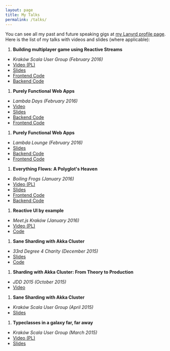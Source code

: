 ```yaml
---
layout: page
title: My Talks
permalink: /talks/
---
```


You can see all my past and future speaking gigs at [my Lanyrd profile page](http://lanyrd.com/profile/miciek-2071/). Here is the list of my talks with videos and slides (where applicable):

1. **Building multiplayer game using Reactive Streams** 
  - *Kraków Scala User Group (February 2016)*
  - [Video (PL)](https://www.youtube.com/watch?v=MKEbuLsah50)
  - [Slides](https://speakerdeck.com/miciek/building-multiplayer-game-using-reactive-streams)
  - [Frontend Code](https://github.com/miciek/web-snake-react-bacon)
  - [Backend Code](https://github.com/miciek/snake-multiplayer-akka-streams)
1. **Purely Functional Web Apps** 
  - *Lambda Days (February 2016)*
  - [Video](https://www.youtube.com/watch?v=oMfF9V52DT4)
  - [Slides](https://speakerdeck.com/miciek/purely-functional-web-apps)
  - [Backend Code](https://github.com/miciek/mr-stats-haskell-servant)
  - [Frontend Code](https://github.com/miciek/mr-stats-frontend-elm)
1. **Purely Functional Web Apps** 
  - *Lambda Lounge (February 2016)*
  - [Slides](https://speakerdeck.com/miciek/purely-functional-web-apps)
  - [Backend Code](https://github.com/miciek/mr-stats-haskell-servant)
  - [Frontend Code](https://github.com/miciek/mr-stats-frontend-elm)
1. **Everything Flows: A Polyglot's Heaven** 
  - *Boiling Frogs (January 2016)*
  - [Video (PL)](https://www.youtube.com/watch?v=J8n8j0_6wYU)
  - [Slides](https://docs.google.com/presentation/d/1dMbwDT5tcb95a1YTLTWABejkU-whFASF3B6Lc86L_OE/edit?usp=sharing)
  - [Frontend Code](https://github.com/miciek/web-snake-react-bacon)
  - [Backend Code](https://github.com/miciek/snake-multiplayer-akka-streams)
1. **Reactive UI by example**
  - *Meet.js Kraków (January 2016)*
  - [Video (PL)](http://krakow.meetjs.pl/160112/)
  - [Code](https://github.com/miciek/web-snake-react-bacon)
1. **Sane Sharding with Akka Cluster**
  - *33rd Degree 4 Charity (December 2015)*
  - [Slides](http://www.slideshare.net/miciek/sane-sharding-with-akka-cluster-53948027)
  - [Code](https://github.com/miciek/akka-sharding-example)
1. **Sharding with Akka Cluster: From Theory to Production**
  - *JDD 2015 (October 2015)*
  - [Video](https://www.youtube.com/watch?v=2oYytf5Y1rY)
1. **Sane Sharding with Akka Cluster**
  - *Kraków Scala User Group (April 2015)* 
  - [Slides](http://www.slideshare.net/miciek/sane-sharding-with-akka-cluster)
1. **Typeclasses in a galaxy far, far away**
  - *Kraków Scala User Group (March 2015)*
  - [Video (PL)](https://www.youtube.com/watch?v=v-gT4Z82CF4)
  - [Slides](http://slides.com/miciek/typeclasses#/)
